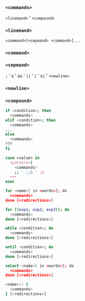 ### `<commands>`

`<linemand>` ' `<compound>`

### `<linemand>`

`<command>[<sepmand> <command>]...`

### `<command>`

### `<sepmand>`

`;` ' `&` ' `&&` ' `||` ' `|` ' `&|` ' `<newline>`

### `<newline>`

### `<compound>`

```bash
if <condition>; then
  <commands>
elif <condition>; then
  <commands>
...
else
  <commands>
???
fi
```

```bash
case <value> in
  <pattern>)
    <commands>
    ;; ' ;;& ' ;&
  +++
esac
```

```bash
for <name>[ in <words>]; do
  <commands>
done [<redirections>]
```

```bash
for ((exp1; exp2; exp3)); do
  <commands>
done [<redirections>]
```

```bash
while <condition>; do
  <commands>
done [<redirections>]
```

```bash
until <condition>; do
  <commands>
done [<redirections>]
```

```bash
select <name>[ in <words>]; do
  <commands>
done [<redirections>]
```

```bash
<name>() {
  <commands>
} [<redirections>]
```